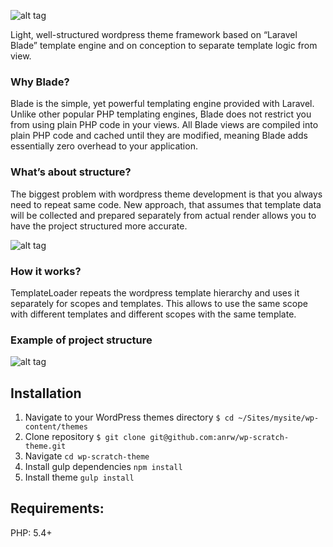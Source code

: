 ![alt tag](http://i.imgur.com/2TgPJNk.png)

Light, well-structured wordpress theme framework based on “Laravel Blade” template engine and on conception to separate template logic from view.

### Why Blade?

Blade is the simple, yet powerful templating engine provided with Laravel. Unlike other popular PHP templating engines, Blade does not restrict you from using plain PHP code in your views. All Blade views are compiled into plain PHP code and cached until they are modified, meaning Blade adds essentially zero overhead to your application.

### What’s about structure?

The biggest problem with wordpress theme development is that you always need to repeat same code.  New approach, that assumes that template data will be collected and prepared separately from actual render allows you to have the project structured more accurate.

![alt tag](http://i.imgur.com/u28abeN.png)


### How it works?

TemplateLoader repeats the wordpress template hierarchy and uses it separately for scopes and templates. This allows to use the same scope with different templates and different scopes with the same template.


### Example of project structure
![alt tag](http://i.imgur.com/WzpUdvt.png)


## Installation
1. Navigate to your WordPress themes directory `$ cd ~/Sites/mysite/wp-content/themes`
2. Clone repository `$ git clone git@github.com:anrw/wp-scratch-theme.git`
3. Navigate `cd wp-scratch-theme`
4. Install gulp dependencies `npm install`
5. Install theme `gulp install`


## Requirements:

PHP: 5.4+